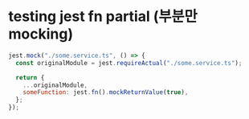 # testing jest fn partial (부분만 mocking)

```js
jest.mock("./some.service.ts", () => {
  const originalModule = jest.requireActual("./some.service.ts");

  return {
    ...originalModule,
    someFunction: jest.fn().mockReturnValue(true),
  };
});
```
